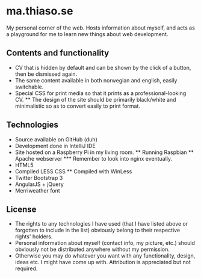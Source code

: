 ma.thiaso.se
============
My personal corner of the web. Hosts information about myself, and acts as a playground for me to learn new things about web development.

Contents and functionality
--------------------------
* CV that is hidden by default and can be shown by the click of a button, then be dismissed again.
* The same content available in both norwegian and english, easily switchable.
* Special CSS for print media so that it prints as a professional-looking CV.
** The design of the site should be primarily black/white and minimalistic so as to convert easily to print format.

Technologies
------------
* Source available on GitHub (duh)
* Development done in IntelliJ IDE
* Site hosted on a Raspberry Pi in my living room.
** Running Raspbian
** Apache webserver
*** Remember to look into nginx eventually.
* HTML5
* Compiled LESS CSS
** Compiled with WinLess
* Twitter Bootstrap 3
* AngularJS + jQuery
* Merriweather font

License
-------
* The rights to any technologies I have used (that I have listed above or forgotten to include in the list) obviously belong to their respective rights' holders.
* Personal information about myself (contact info, my picture, etc.) should obviously not be distributed anywhere without my permission.
* Otherwise you may do whatever you want with any functionality, design, ideas etc. I might have come up with. Attribution is appreciated but not required.
